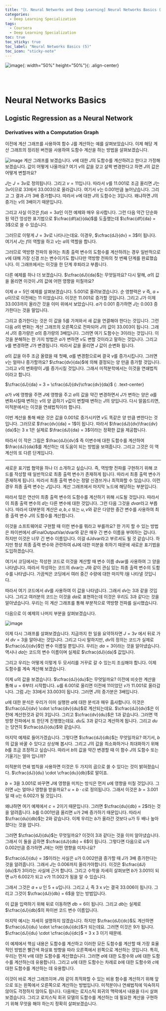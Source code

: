 ```yaml
---
title: "[Ⅰ. Neural Networks and Deep Learning] Neural Networks Basics (5)"
categories:
  - Deep Learning Specialization
tags:
  - Coursera
  - Deep Learning Specialization
toc: true
toc_sticky: true
toc_label: "Neural Networks Basics (5)"
toc_icon: "sticky-note"
---
```


![image](https://user-images.githubusercontent.com/55765292/172768350-41a6b2f0-9468-4b13-bc94-4a38f89ce5e6.png){: width="50%" height="50%"}{: .align-center}

<br><br>

# Neural Networks Basics

## Logistic Regression as a Neural Network

### Derivatives with a Computation Graph
이전에 계산 그래프를 사용하여 함수 J를 계산하는 예를 살펴보았습니다. 이제 해당 계산 그래프의 정리된 버전을 사용하여 도함수 계산을 하는 방법을 살펴보겠습니다.

![image](https://user-images.githubusercontent.com/55765292/173765167-963d32e0-ba59-44f4-9e3c-a6a4efbcf3c2.png)
계산 그래프를 보겠습니다. $v$에 대한 $J$의 도함수를 계산하려고 한다고 가정해보겠습니다. 값이 어떻게 나올까요? 여기 $v$의 값을 갖고 살짝 변경한다고 하면 $J$의 값은 어떻게 변할까요?

$J$는 $J=3v$로 정의됩니다. 그리고 $v=11$입니다. 따라서 $v$를 $11.001$로 조금 올리면 $J$는 $3v$이므로 $33$에서 $33.003$으로 올라갑니다. 여기서 $v$는 $0.001$만큼 늘어났습니다. 그리고 그 결과 $J$가 3배 증가합니다. 따라서 $v$에 대한 $J$의 도함수는 $3$입니다. 왜냐하면 $J$의 증가는 $v$의 3배이기 때문입니다.

그리고 사실 이것은 $f(a) = 3a$인 이전 예제와 매우 유사합니다.
그런 다음 약간 단순화된 약간 엉성한 표기법으로 $\cfrac{df(a)}{da}$를 도출했는데
$\cfrac{df}{da} = 3$으로 쓸 수 있습니다. 

그러므로 이렇게 $J = 3v$로 나타나는데요. 
이경우, $\cfrac{dJ}{dv} = 3$이 됩니다. 
여기서 $J$는 $f$의 역할을 하고 $v$는 $a$의 역할을 합니다.

그러므로 역방향 전파의 용어는 최종 출력 변수의 도함수를 계산하려는 경우 일반적으로 $v$에 대해 가장 신경 쓰는 변수이기도 합니다만 역방향 전파의 첫 번째 단계를 완료했습니다. 이 그래프에서는 이것을 한 단계 후퇴라고 부릅니다.

다른 예제를 하나 더 보겠습니다. $\cfrac{dJ}{da}$는 무엇일까요? 다시 말해, $a$의 값을 올리면 이것이 $J$의 값에 어떤 영향을 미칠까요?

이제 $a = 5$인 예제를 살펴보겠습니다. $5.001$로 올려보겠습니다. 순 영향력은 $v$ 즉, $a + u$이므로 이전에는 $11$ 이었습니다. 이것은 $11.001$로 증가할 것입니다. 그리고 $J$가 이제 $33.003$까지 올라간 것을 이미 위에서 보았습니다. $a$가 $0.001$ 증가하면 $J$는 $0.003$ 증가한다는 것을 말입니다.

그리고 증가한다는 것은 이 값을 $5$를 가져와서 새 값을 연결해야 한다는 것입니다. 그런 다음 $a$의 변화는 계산 그래프의 오른쪽으로 전파되어 $J$의 값이 $33.003$이 됩니다. 그래서 $J$의 증가량은 $a$의 증가량의 3배입니다. 그러면 여기 도함수는 $3$이라는 것입니다. 이것을 분해하는 한 가지 방법은 $a$가 변하면 $v$도 변할 것이라고 말하는 것입니다. 그리고 $v$를 변경하면 $J$가 변경됩니다. 따라서 값을 올리면 $J$ 값이 순변화 됩니다.

$a$의 값을 아주 조금 올렸을 때 
첫째, $a$를 변경함으로써 결국 $v$를 증가시킵니다. 
그러면 $v$는 얼마나 증가할까요? 
$\cfrac{dv}{da}$에 의해 결정되는 양 만큼 증가할 것입니다. 
그리고 $v$의 변화량이 $J$를 증가시킬 것입니다. 
그래서 미적분학에서는 이것을 연쇄법칙이라고 합니다.

$\cfrac{dJ}{da} = 3 = \cfrac{dJ}{dv}\cfrac{dv}{da}$
{: .text-center}

$a$가 $v$에 영향을 주면 $J$에 영향을 주고 $a$의 값을 약간 변경하면서 $J$가 변하는 양은 $a$를 변화시킬때 변하는 $v$의 양 곱하기 $v$값이 변할때 변하는 $J$의 양입니다. 다시 말씀드리면, 미적분에서는 이것을 연쇄법칙이라 합니다.

이번 계산을 통해 배운 것은 값을 $0.001$로 증가시키면 $v$도 똑같은 양 만큼 변한다는 것입니다.
그러므로 $\frac{dv}{da} = 1$이 됩니다. 
따라서 $\frac{dJ}{dv}\frac{dv}{da}$는 $3$ x $1$은 
실제로 $\frac{dJ}{da} = 3$이라는 정확한 값을 제공합니다.

따라서 이 작은 그림은 $\frac{dJ}{dv}$ 즉 이변수에 대한 도함수를 계산하여 
$\frac{dJ}{da}$를 계산하는 데 도움이 되는 방법을 보여줍니다. 
그리고 그것은 이 역계산의 또 다른 단계입니다.

---

새로운 표기법 협약을 하나 더 소개하고 싶습니다. 즉, 역방향 전파를 구현하기 위해 코드를 작성할 때 일반적으로 최종 출력 변수가 존재하게 됩니다. 따라서 최종 출력 변수가 존재하게 됩니다. 따라서 최종 출력 변수는 정말 신경쓰거나 최적화할 수 있습니다. 이런 경우 최종 출력 변수는 $J$입니다. 계산 그래프에서 마지막 노드에 해당하는 부분입니다.

따라서 많은 연산이 최종 출력 변수의 도함수를 계산하기 위해 시도될 것입니다. 따라서 이 최종 출력 변수의 $d$는 다른 변수에 대한 것입니다. 그런 다음 그것을 $dvar$라고 부릅니다. 따라서 대부분의 계산은 $a,b,c$ 또는 $u,v$와 같은 다양한 중간 변수를 사용하여 최종 출력 변수 $J$의 도함수를 계산합니다.

이것을 소프트웨어로 구현할 때 이런 변수를 뭐라고 부를까요? 한 가지 할 수 있는 방법은 파이썬에서 dFinalOutputVar/dvar와 같은 매우 긴 변수 이름을 부여하는 겁니다. 하지만 이것은 너무 긴 변수 이름입니다. 이걸 dJdvar라고 부르셔도 될 것 같습니다. 하지만 항상 최종 출력 변수와 관련하여 dJ에 대한 미분을 취하기 때문에 새로운 표기법을 도입하겠습니다.

여기서 코딩에서는 작성한 코드로 이것을 계산할 때 변수 이름 dvar를 사용하여 그 양을 나타냅니다. 따라서 작성하는 코드의 dvar는 $J$와 같이 관심 있는 최종 출력 변수의 도함수를 나타냅니다. 가끔씩은 코딩에서 여러 중간 수량에 대한 마지막 $l$을 나타낼 것입니다.

따라서 여기 코드에서 $dv$를 사용하여 이 값을 나타냅니다. 그래서 $dv$는 $3$과 같을 것입니다. 그리고 여러분의 코드는 이것을 $da$로 표현하는데 이것은 우리도 $3$과 같다는 것을 알아냈습니다. 우리는 이 계산 그래프를 통해 부분적으로 역방향 전파를 실시했습니다.

다음으로 이 예제의 나머지 부분을 살펴보겠습니다.

![image](https://user-images.githubusercontent.com/55765292/173765274-79aca759-5949-4ee8-90b1-454d44f00d2b.png)

이제 다시 그래프를 살펴보겠습니다. 
지금까지 한 일을 요약하자면 $J = 3v$ 에서 
뒤로 가서 $dv = 3$을 알아내는 것입니다. 
그리고 다시 말하지만, $dv$의 정의는 코드가 
실제로 $\cfrac{dJ}{dv}$인 변수 이름일 뿐입니다. 
우리는 $da = 3$이라는 것을 알아냈습니다. 
역시나 $da$는 코드의 변수 이름이며 
실제로 $\cfrac{dJ}{da}$ 값입니다.

그리고 우리는 어떻게 이렇게 두 모서리를 거꾸로 갈 수 있는지 조심해야 합니다. 이제 도함수를 계속 계산해 보겠습니다.

이제 $u$의 값을 보겠습니다. 
$\cfrac{dJ}{du}$는 무엇일까요? 
이전에 비슷한 계산을 통해 $u = 6$부터 시작합니다. 
$u$를 $6.001$로 올리면 이전에 $11$이었던 $v$가 $11.001$로 올라갑니다. 
그럼 $J$는 $33$에서 $33.003$이 됩니다. 
그러면 $J$의 증가분은 3배입니다.

$u$에 대한 분석은 우리가 이미 실행한 $a$에 대한 분석과 매우 흡사합니다. 
이것은 $\cfrac{dJ}{dv} \cdot \cfrac{dv}{du}$로 계산되는데요. 
$\cfrac{dJ}{dv}$은 이전에 계산한것과 같이 $3$입니다. 
그리고 $\cfrac{dv}{du}$은 $1$과 같습니다. 
그러면 역방향 전파에서 또 한단계 진행했는데요. 
$du$도 $3$과 같다고 계산하게 됩니다. 
그리고 $du$는 
당연히 $\cfrac{dJ}{du}$와 같습니다.

마지막 예제로 들어가겠습니다. 그렇다면 $\cfrac{dJ}{db}$는 무엇일까요? 여기서, $b$의 값을 바꿀 수 있다고 상상해 봅시다. 그리고 $J$의 값을 최소화하거나 최대화하기 위해 $b$를 조금 조정하고 싶습니다. 따라서 $b$의 값을 약간 변경할 때 이 함수 $J$의 도함수 또는 기울기는 얼마 입니까?

미적분의 연쇄 법칙을 사용하면 이것은 두 가지의 곱으로 쓸 수 있다는 것이 밝혀졌습니다. $\cfrac{dJ}{du} \cdot \cfrac{du}{db}$로 말이죠.

$b = 3$을 $3.001$로 바꾸면 $J$에 영향을 미치는 방식은 먼저 $u$에 영향을 미칠 것입니다. 그러면 $u$는 얼마나 영향을 받을까요? $u = b \cdot c$로 정의됩니다. 그래서 이것은 $b = 3.001$일 때 $u$는 $6.002$가 될 것입니다.

왜냐하면 여기 예제에서 $c = 2$이기 때문입니다. 
그러면 $\cfrac{du}{db} = 2$라는 것을 알려줍니다. 
$b$를 $0.001$만큼 올리면 $u$가 2배 증가하기 때문입니다. 
따라서 $\cfrac{du}{db}$는 2와 같습니다. 
이제 우리는 $b$가 올라간 것보다 $u$가 두 배나 높아졌다는 것을 압니다.

그러면 $\cfrac{dJ}{du}$는 무엇일까요? 
이것이 3과 같다는 것을 이미 알아냈습니다. 
그래서 이 둘을 곱하면 $\cfrac{dJ}{db} = 6$이 됩니다. 
그렇다면 다음으로 $u$가 $0.002$만큼 증가하면 $J$에는 어떤 영향을 미치나요?

$\cfrac{dJ}{du} = 3$이라는 사실은 
$u$가 $0.002$만큼 증가할 때 $J$가 3배 증가한다는 것을 알려줍니다.
그래서 $J$는 $0.006$까지 올라가야합니다. 
이것은 $\cfrac{dJ}{du}$가 $3$이라는 사실에 근거 합니다. 
그리고 수학을 자세히 살펴보면 $b$가 $3.001$이 되면 $u$가 $6.002$가 되고 $v$가 $11.002$가 됨을 알 수 있습니다.

그래서 그것은 $a + u$ 인 $5+ u$입니다. 
그리고 J, 즉 $3$ x $v$는 결국 $33.006$이 됩니다. 
그리고 그것이 $\cfrac{dJ}{db} = 6$을 얻는 방법입니다. 

이 값을 입력하기 위해 뒤로 이동하면 $db = 6$이 됩니다. 
그리고 $db$는 
실제로 $\cfrac{dJ}{db}$의 파이썬 코드 변수 이름입니다.

마지막 예시는 자세히 설명하지 않겠습니다. 
하지만 $\cfrac{dJ}{dc}$도 계산하면 
$\cfrac{dJ}{du} \cdot \cfrac{du}{dc}$가 되는데요. 
그러면 이것은 9가 됩니다. 
$\cfrac{dJ}{du} \cdot \cfrac{du}{dc}$ = $3$ x $3$ 이기 때문에.

이 예제에서 핵심 내용은 도함수를 계산하고 이러한 모든 도함수를 계산할 때 가장 효율적인 방법은 빨간색 화살표 방향을 따라 오른쪽에서 왼쪽으로 계산하는 것입니다. 특히, 우리는 먼저 $v$에 대한 도함수를 계산했습니다. 그러면 $a$에 대한 도함수와 $u$에 대한 도함수를 계산하는데 유용합니다. 그리고 $u$에 대한 도함수는 차례로 $b$에 대한 도함수와 $c$에 대한 도함수를 계산하는 데 유용합니다.

이것이 바로 계산 그래프이며 $J$와 같이 최적화할 수 있는 비용 함수를 계산하기 위해 앞으로 또는 왼쪽에서 오른쪽으로 계산하는 방법입니다. 미적분이나 연쇄법칙에 익숙하지 않아도 걱정하지 않아도 됩니다. 다음에는 로지스틱 회귀의 맥락에서 내용을 다시 살펴보겠습니다. 그리고 로지스틱 회귀 모델의 도함수를 계산하는 데 필요한 계산을 구현하기 위해 무엇을 해야 하는지 정확히 살펴보겠습니다.
